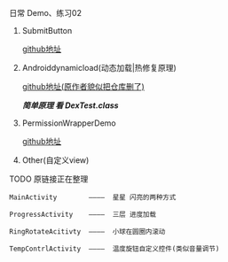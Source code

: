 日常 Demo、练习02

1. SubmitButton

    [github地址](https://github.com/Someonewow/SubmitButton)

2. Androiddynamicload(动态加载|热修复原理)

    [github地址(原作者貌似把仓库删了)](https://github.com/D-clock)
    
    ***简单原理 看 DexTest.class***
    
3. PermissionWrapperDemo

    [github地址](https://github.com/kayvannj/PermissionUtil)
    
4. Other(自定义view)

TODO 原链接正在整理

    MainActivity        ————  星星 闪亮的两种方式
    
    ProgressActivity    ————  三层 进度加载
    
    RingRotateAcitivty  ————  小球在圆圈内滚动
    
    TempContrlActivity  ————  温度旋钮自定义控件(类似音量调节)
